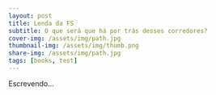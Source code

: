 ```yaml
---
layout: post
title: Lenda da FS
subtitle: O que será que há por trás desses corredores?
cover-img: /assets/img/path.jpg
thumbnail-img: /assets/img/thumb.png
share-img: /assets/img/path.jpg
tags: [books, test]
---
```


Escrevendo...
